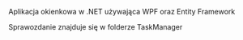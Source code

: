 Aplikacja okienkowa w .NET używająca WPF oraz Entity Framework

Sprawozdanie znajduje się w folderze TaskManager
